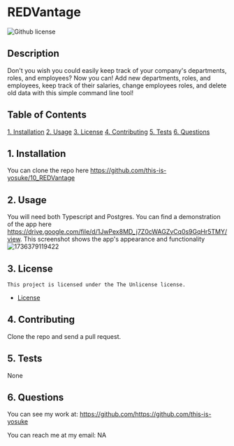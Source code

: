 # REDVantage

![Github license](https://img.shields.io/badge/license-The_Unlicense-blue.svg)

## Description

Don't you wish you could easily keep track of your company's departments, roles, and employees? Now you can! Add new departments, roles, and employees, keep track of their salaries, change employees roles, and delete old data with this simple command line tool!

## Table of Contents

[1. Installation](#1-installation)
[2. Usage](#2-usage)
[3. License](#3-license)
[4. Contributing](#4-contributing)
[5. Tests](#5-tests)
[6. Questions](#6-questions)

## 1. Installation

You can clone the repo here https://github.com/this-is-yosuke/10_REDVantage

## 2. Usage

You will need both Typescript and Postgres. You can find a demonstration of the app here https://drive.google.com/file/d/1JwPex8MD_j7Z0cWAGZvCq0s9GqHr5TMY/view. This screenshot shows the app's appearance and functionality ![1736379119422](image/README/1736379119422.png)


## 3. License

    This project is licensed under the The Unlicense license.

* [License](#License)

## 4. Contributing

Clone the repo and send a pull request.

## 5. Tests

None

## 6. Questions

You can see my work at:
https://github.com/https://github.com/this-is-yosuke

You can reach me at my email:
NA
